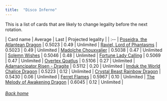 ```yaml
---
title:  "Disco Inferno"
---
```


This is a list of cards that are likely to change legality before the next rotation.

| Card name | Average | Last | Projected legality |
| :-- |
[Poseidra, the Atlantean Dragon](https://db.ygoprodeck.com/card/?search=Poseidra,%20the%20Atlantean%20Dragon) | 0.5023 | 0.49 | Unlimited |
[Raviel, Lord of Phantasms](https://db.ygoprodeck.com/card/?search=Raviel,%20Lord%20of%20Phantasms) | 0.5023 | 0.49 | Unlimited |
[Madolche Chouxvalier](https://db.ygoprodeck.com/card/?search=Madolche%20Chouxvalier) | 0.5038 | 0.47 | Unlimited |
[Solemn Wishes](https://db.ygoprodeck.com/card/?search=Solemn%20Wishes) | 0.5046 | 0.48 | Unlimited |
[Fortune Lady Calling](https://db.ygoprodeck.com/card/?search=Fortune%20Lady%20Calling) | 0.5069 | 0.47 | Unlimited |
[Overtex Qoatlus](https://db.ygoprodeck.com/card/?search=Overtex%20Qoatlus) | 0.5106 | 0.27 | Unlimited |
[Adamancipator Risen - Dragite](https://db.ygoprodeck.com/card/?search=Adamancipator%20Risen%20-%20Dragite) | 0.5112 | 0.20 | Unlimited |
[Imduk the World Chalice Dragon](https://db.ygoprodeck.com/card/?search=Imduk%20the%20World%20Chalice%20Dragon) | 0.5223 | 0.12 | Unlimited |
[Crystal Beast Rainbow Dragon](https://db.ygoprodeck.com/card/?search=Crystal%20Beast%20Rainbow%20Dragon) | 0.5430 | 0.06 | Unlimited |
[Ferret Flames](https://db.ygoprodeck.com/card/?search=Ferret%20Flames) | 0.5967 | 0.10 | Unlimited |
[The Melody of Awakening Dragon](https://db.ygoprodeck.com/card/?search=The%20Melody%20of%20Awakening%20Dragon) | 0.6045 | 0.12 | Unlimited |

###### [Back home](index)